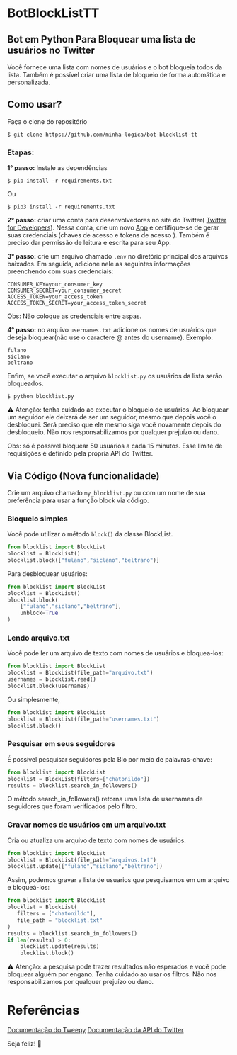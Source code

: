 # BotBlockListTT
## Bot em Python Para Bloquear uma lista de usuários no Twitter

Você fornece uma lista com nomes de usuários e o bot bloqueia todos da lista. Também é 
possível criar uma lista de bloqueio de forma automática e personalizada.

## Como usar?

   Faça o clone do repositório
```
$ git clone https://github.com/minha-logica/bot-blocklist-tt
```
### Etapas:

   **1° passo:** Instale as dependências
```
$ pip install -r requirements.txt
```
Ou
```
$ pip3 install -r requirements.txt
```


   
   **2° passo:** criar uma conta para desenvolvedores no site do Twitter(
[Twitter for Developers](https://developer.twitter.com/en/apply-for-access)). Nessa conta, crie um novo [App](http://dev.twitter.com/apps) e
certifique-se de gerar suas credenciais (chaves de acesso e tokens de acesso ). Também é preciso dar permissão de leitura e escrita para seu App.
  
 
   **3° passo:** crie um arquivo chamado `.env` no diretório principal dos arquivos baixados. Em seguida, adicione nele
as seguintes informações preenchendo com suas credenciais:

```
CONSUMER_KEY=your_consumer_key
CONSUMER_SECRET=your_consumer_secret
ACCESS_TOKEN=your_access_token
ACCESS_TOKEN_SECRET=your_access_token_secret 
```
Obs: Não coloque as credenciais entre aspas.

   **4° passo:**  no arquivo `usernames.txt` adicione os nomes de usuários que deseja bloquear(não 
use o caractere @ antes do username).
Exemplo:
```
fulano
siclano
beltrano
```

Enfim, se você executar o arquivo ```blocklist.py``` 
os usuários da lista serão bloqueados.
```
$ python blocklist.py
```
:warning: Atenção: tenha cuidado ao executar o bloqueio
de usuários. Ao bloquear um seguidor ele deixará 
de ser um seguidor, mesmo que depois você o 
desbloquei. Será preciso que ele mesmo siga você 
novamente depois do desbloqueio. Não nos responsabilizamos por qualquer prejuízo 
ou dano.

Obs: só é possível bloquear 50 usuários a cada 15 minutos. 
Esse limite de requisições é definido pela própria API do Twitter.

## Via Código (Nova funcionalidade)
Crie um arquivo chamado `my_blocklist.py` ou com um nome
de sua preferência para usar a função block via código.
### Bloqueio simples
Você pode utilizar o método `block()` da classe
BlockList. 
```python
from blocklist import BlockList
blocklist = BlockList()
blocklist.block(["fulano","siclano","beltrano")]
```
Para desbloquear usuários:
```python
from blocklist import BlockList
blocklist = BlockList()
blocklist.block(
    ["fulano","siclano","beltrano"],
    unblock=True    
)
```
### Lendo arquivo.txt
Você pode ler um arquivo de texto com nomes de usuários
e bloquea-los:
```python
from blocklist import BlockList
blocklist = BlockList(file_path="arquivo.txt")
usernames = blocklist.read()
blocklist.block(usernames)
```
Ou simplesmente,
```python
from blocklist import BlockList
blocklist = BlockList(file_path="usernames.txt")
blocklist.block()
```
### Pesquisar em seus seguidores
É possível pesquisar seguidores pela Bio
por meio de palavras-chave:
```python
from blocklist import BlockList
blocklist = BlockList(filters=["chatonildo"])
results = blocklist.search_in_followers()             
```
O método search_in_followers() retorna uma
lista de usernames de seguidores que foram verificados 
pelo filtro.

### Gravar nomes de usuários em um arquivo.txt
Cria ou atualiza um arquivo de texto com nomes 
de usuários.
```python
from blocklist import BlockList
blocklist = BlockList(file_path="arquivos.txt")
blocklist.update(["fulano","siclano","beltrano"])
```
Assim, podemos gravar a lista de usuarios
que pesquisamos em um arquivo e bloqueá-los:
```python
from blocklist import BlockList
blocklist = BlockList(
   filters = ["chatonildo"],
   file_path = "blocklist.txt"
)
results = blocklist.search_in_followers() 
if len(results) > 0:
    blocklist.update(results) 
    blocklist.block()          
```
:warning: Atenção: a pesquisa pode trazer resultados 
não esperados e você pode bloquear alguém 
por engano. Tenha cuidado ao usar os filtros.
Não nos responsabilizamos por qualquer prejuízo 
ou dano.

# Referências
[Documentação do Tweepy](https://docs.tweepy.org/en/stable/client.html)
[Documentação da API do Twitter](https://developer.twitter.com/en/docs/twitter-api)

Seja feliz! 🙂
